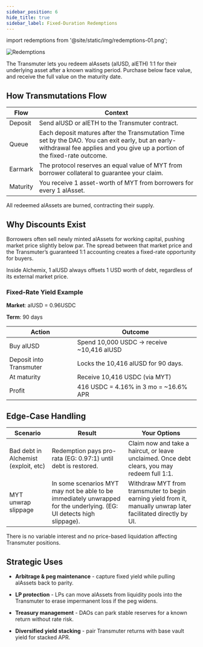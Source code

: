 ```yaml
---
sidebar_position: 6
hide_title: true
sidebar_label: Fixed-Duration Redemptions
---
```


import redemptions from '@site/static/img/redemptions-01.png';

<!-- TODO -->

<img src={redemptions} alt="Redemptions" class="banner-spacing" />

The Transmuter lets you redeem alAssets (alUSD, alETH) 1:1 for their underlying asset after a known waiting period. Purchase below face value, and receive the full value on the maturity date.

## How Transmutations Flow

| Flow     | Context                                                                                                                                                                        |
| -------- | ------------------------------------------------------------------------------------------------------------------------------------------------------------------------------ |
| Deposit  | Send alUSD or alETH to the Transmuter contract.                                                                                                                                |
| Queue    | Each deposit matures after the Transmutation Time set by the DAO. You can exit early, but an early-withdrawal fee applies and you give up a portion of the fixed-rate outcome. |
| Earmark  | The protocol reserves an equal value of MYT from borrower collateral to guarantee your claim.                                                                                  |
| Maturity | You receive 1 asset-worth of MYT from borrowers for every 1 alAsset.                                                                                                           |

All redeemed alAssets are burned, contracting their supply.

## Why Discounts Exist

Borrowers often sell newly minted alAssets for working capital, pushing market price slightly below par. The spread between that market price and the Transmuter’s guaranteed 1:1 accounting creates a fixed-rate opportunity for buyers.

Inside Alchemix, 1 alUSD always offsets 1 USD worth of debt, regardless of its external market price.

### Fixed-Rate Yield Example

**Market**: alUSD = 0.96USDC

**Term**: 90 days

| Action                  | Outcome                                    |
| ----------------------- | ------------------------------------------ |
| Buy alUSD               | Spend 10,000 USDC → receive \~10,416 alUSD |
| Deposit into Transmuter | Locks the 10,416 alUSD for 90 days.        |
| At maturity             | Receive 10,416 USDC (via MYT)              |
| Profit                  | 416 USDC = 4.16% in 3 mo = \~16.6% APR     |

## Edge-Case Handling

| Scenario                             | Result                                                                                                                | Your Options                                                                                                   |
| ------------------------------------ | --------------------------------------------------------------------------------------------------------------------- | -------------------------------------------------------------------------------------------------------------- |
| Bad debt in Alchemist (exploit, etc) | Redemption pays pro-rata (EG: 0.97:1) until debt is restored.                                                         | Claim now and take a haircut, or leave unclaimed. Once debt clears, you may redeem full 1:1.                   |
| MYT unwrap slippage                  | In some scenarios MYT may not be able to be immediately unwrapped for the underlying. (EG: UI detects high slippage). | Withdraw MYT from tramsmuter to begin earning yield from it, manually unwrap later facilitated directly by UI. |

There is no variable interest and no price-based liquidation affecting Transmuter positions.

## Strategic Uses

- **Arbitrage & peg maintenance** - capture fixed yield while pulling alAssets back to parity.

- **LP protection** - LPs can move alAssets from liquidity pools into the Transmuter to erase impermanent loss if the peg widens.

- **Treasury management** - DAOs can park stable reserves for a known return without rate risk.

- **Diversified yield stacking** - pair Transmuter returns with base vault yield for stacked APR.
